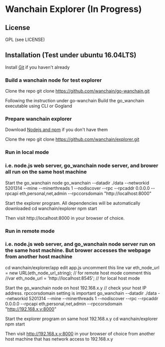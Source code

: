 # Wanchain Explorer (In Progress)

## License

GPL (see LICENSE)

## Installation (Test under ubuntu 16.04LTS)
Install [Git](https://git-scm.com/book/en/v2/Getting-Started-Installing-Git "Git installation") if you haven't already

### Build a wanchain node for test explorer
Clone the repo
git clone https://github.com/wanchain/go-wanchain.git

Following the instruction under go-wanchain
Build the go_wanchain executable using CLI or Gogland

### Prepare wanchain explorer
Download [Nodejs and npm](https://docs.npmjs.com/getting-started/installing-node "Nodejs install") if you don't have them

Clone the repo
git clone https://github.com/wanchain/explorer.git

### Run in local mode
### i.e. node.js web server, go_wanchain node server, and brower all run on the same host machine

Start the go_wanchain node
go_wanchain --datadir ./data --networkid 5201314 --mine --minerthreads 1 --nodiscover --rpc --rpcaddr 0.0.0.0 --rpcapi eth,personal,net,admin --rpccorsdomain "http://localhost:8000"

Start the explorer program. All dependencies will be automatically downloaded
cd wanchain/explorer
npm start

Then visit http://localhost:8000 in your browser of choice.

### Run in remote mode
### i.e. node.js web server, and go_wanchain node server run on the same host machine. But brower accesses the webpage from another host machine

cd wanchain/explorer/app
edit app.js
  uncomment this line
    var eth_node_url = new URL(eth_node_url_string);        // for remote host mode
  comment this
    //var eth_node_url = 'http://localhost:8545';           // for local host mode

Start the go_wanchain node on host 192.168.x.y		    // check your host IP address. rpccorsdomain setting is important
go_wanchain --datadir ./data --networkid 5201314 --mine --minerthreads 1 --nodiscover --rpc --rpcaddr 0.0.0.0 --rpcapi eth,personal,net,admin --rpccorsdomain "http://192.168.x.y:8000"

Start the explorer program on same host 192.168.x.y
cd wanchain/explorer
npm start

Then visit http://192.168.x.y:8000 in your browser of choice from another host machine that has network access to 192.168.x.y  
